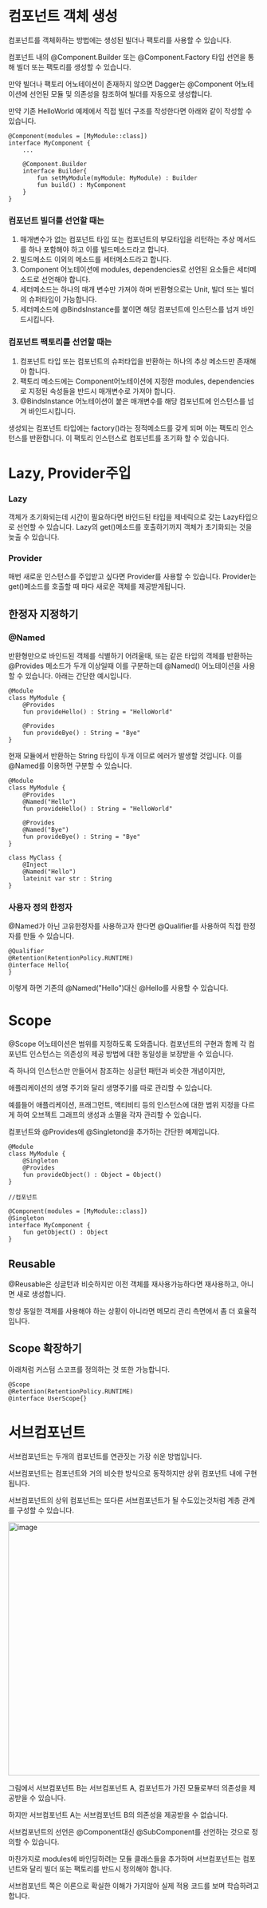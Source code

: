 # 컴포넌트 객체 생성

컴포넌트를 객체화하는 방법에는 생성된 빌더나 팩토리를 사용할 수 있습니다.

컴포넌트 내의 @Component.Builder 또는 @Component.Factory 타입 선언을 통해 빌더 또는 팩토리를 생성할 수 있습니다.

만약 빌더나 팩토리 어노테이션이 존재하지 않으면 Dagger는 @Component 어노테이션에 선언된 모듈 및 의존성을 참조하여 빌더를 자동으로 생성합니다.

만약 기존 HelloWorld 예제에서 직접 빌더 구조를 작성한다면 아래와 같이 작성할 수 있습니다.

```
@Component(modules = [MyModule::class])
interface MyComponent {
    ...
    
    @Component.Builder
    interface Builder{
        fun setMyModule(myModule: MyModule) : Builder
        fun build() : MyComponent
    }
}
```
### 컴포넌트 빌더를 선언할 때는

1. 매개변수가 없는 컴포넌트 타입 또는 컴포넌트의 부모타입을 리턴하는 추상 메서드를 하나 포함해야 하고 이를 빌드메소드라고 합니다.
2. 빌드메소드 이외의 메소드를 세터메소드라고 합니다.
3. Component 어노테이션에 modules, dependencies로 선언된 요소들은 세터메소드로 선언해야 합니다.
4. 세터메소드는 하나의 매개 변수만 가져야 하며 반환형으로는 Unit, 빌더 또는 빌더의 슈퍼타입이 가능합니다.
5. 세터메소드에 @BindsInstance를 붙이면 해당 컴포넌트에 인스턴스를 넘겨 바인드시킵니다.


### 컴포넌트 팩토리를 선언할 때는

1. 컴포넌트 타입 또는 컴포넌트의 슈퍼타입을 반환하는 하나의 추상 메소드만 존재해야 합니다.
2. 팩토리 메소드에는 Component어노테이션에 지정한 modules, dependencies로 지정된 속성들을 반드시 매개변수로 가져야 합니다.
3. @BindsInstance 어노테이션이 붙은 매개변수를 해당 컴포넌트에 인스턴스를 넘겨 바인드시킵니다.

생성되는 컴포넌트 타입에는 factory()라는 정적메소드를 갖게 되며 이는 팩토리 인스턴스를 반환합니다. 이 팩토리 인스턴스로 컴포넌트를 초기화 할 수 있습니다.

# Lazy, Provider주입

### Lazy
객체가 초기화되는데 시간이 필요하다면 바인드된 타입을 제네릭으로 갖는 Lazy<T>타입으로 선언할 수 있습니다.
Lazy<T>의 get()메소드를 호출하기까지 객체가 초기화되는 것을 늦출 수 있습니다.

### Provider

매번 새로운 인스턴스를 주입받고 싶다면 Provider<T>를 사용할 수 있습니다. Provider<T>는 get()메소드를 호출할 때 마다 새로운 객체를 제공받게됩니다.

## 한정자 지정하기

### @Named

반환형만으로 바인드된 객체를 식별하기 어려울때, 또는 같은 타입의 객체를 반환하는 @Provides 메소드가 두개 이상일때 이를 구분하는데 @Named() 어노테이션을 사용할 수 있습니다. 아래는 간단한 예시입니다.

```
@Module
class MyModule {
    @Provides
    fun provideHello() : String = "HelloWorld"
    
    @Provides
    fun provideBye() : String = "Bye"
}
```
현재 모듈에서 반환하는 String 타입이 두개 이므로 에러가 발생할 것입니다. 이를 @Named를 이용하면 구분할 수 있습니다.

```
@Module
class MyModule {
    @Provides
    @Named("Hello")
    fun provideHello() : String = "HelloWorld"
    
    @Provides
    @Named("Bye")
    fun provideBye() : String = "Bye"
}

class MyClass {
    @Inject
    @Named("Hello")
    lateinit var str : String
} 

```

### 사용자 정의 한정자

@Named가 아닌 고유한정자를 사용하고자 한다면 @Qualifier를 사용하여 직접 한정자를 만들 수 있습니다.

```
@Qualifier
@Retention(RetentionPolicy.RUNTIME)
@interface Hello{
}
```
이렇게 하면 기존의 @Named("Hello")대신 @Hello를 사용할 수 있습니다.



# Scope

@Scope 어노테이션은 범위를 지정하도록 도와줍니다. 컴포넌트의 구현과 함께 각 컴포넌트 인스턴스는 의존성의 제공 방법에 대한 동일성을 보장받을 수 있습니다.

즉 하나의 인스턴스만 만들어서 참조하는 싱글턴 패턴과 비슷한 개념이지만,

애플리케이션의 생명 주기와 달리 생명주기를 따로 관리할 수 있습니다.

예를들어 애플리케이션, 프래그먼트, 액티비티 등의 인스턴스에 대한 범위 지정을 다르게 하여 오브젝트 그래프의 생성과 소멸을 각자 관리할 수 있습니다.

컴포넌트와 @Provides에 @Singletond을 추가하는 간단한 예제입니다.

```
@Module
class MyModule {
    @Singleton
    @Provides
    fun provideObject() : Object = Object()
}

//컴포넌트

@Component(modules = [MyModule::class])
@Singleton
interface MyComponent {
    fun getObject() : Object
}
```
## Reusable

@Reusable은 싱글턴과 비슷하지만 이전 객체를 재사용가능하다면 재사용하고, 아니면 새로 생성합니다.

항상 동일한 객체를 사용해야 하는 상황이 아니라면 메모리 관리 측면에서 좀 더 효율적입니다.

## Scope 확장하기

아래처럼 커스텀 스코프를 정의하는 것 또한 가능합니다.

```
@Scope
@Retention(RetentionPolicy.RUNTIME)
@interface UserScope{}
 ```
 
 
# 서브컴포넌트

서브컴포넌트는 두개의 컴포넌트를 연관짓는 가장 쉬운 방법입니다.

서브컴포넌트는 컴포넌트와 거의 비슷한 방식으로 동작하지만 상위 컴포넌트 내에 구현됩니다.

서브컴포넌트의 상위 컴포넌트는 또다른 서브컴포넌트가 될 수도있는것처럼 계층 관계를 구성할 수 있습니다.

<img width="508" alt="image" src="https://open.oss.navercorp.com/storage/user/900/files/f3ffb900-6f1d-11ec-9612-884be0704083">

그림에서 서브컴포넌트 B는 서브컴포넌트 A, 컴포넌트가 가진 모듈로부터 의존성을 제공받을 수 있습니다. 

하지만 서브컴포넌트 A는 서브컴포넌트 B의 의존성을 제공받을 수 없습니다.

서브컴포넌트의 선언은 @Component대신 @SubComponent를 선언하는 것으로 정의할 수 있습니다. 

마찬가지로 modules에 바인딩하려는 모듈 클래스들을 추가하며 서브컴포넌트는 컴포넌트와 달리 빌더 또는 팩토리를 반드시 정의해야 합니다.

서브컴포넌트 쪽은 이론으로 확실한 이해가 가지않아 실제 적용 코드를 보며 학습하려고 합니다.

